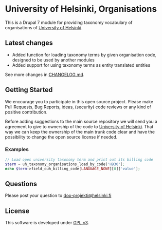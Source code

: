 # University of Helsinki, Organisations

This is a Drupal 7 module for providing taxonomy vocabulary of organisations of [University of Helsinki](http://www.helsinki.fi).

## Latest changes
* Added function for loading taxonomy terms by given organisation code, designed
  to be used by another modules
* Added support for using taxonomy terms as entity translated entities

See more changes in [CHANGELOG.md](CHANGELOG.md).

## Getting Started
We encourage you to participate in this open source project. Please make Pull
Requests, Bug Reports, ideas, (security) code reviews or any kind of positive
contribution.

Before adding suggestions to the main source repository we will send you a
agreement to give to ownership of the code to [University of Helsinki](http://www.helsinki.fi).
That way we can keep the ownership of the main trunk code clear and have the
possibility to change the open source license if needed.

### Examples
```php
// Load open university taxonomy term and print out its billing code
$term = uh_taxonomy_organisations_load_by_code('H930');
echo $term->field_ouh_billing_code[LANGUAGE_NONE][0]['value'];
```

## Questions
Please post your question to doo-projekti@helsinki.fi

## License
This software is developed under [GPL v3](LICENSE.txt).
